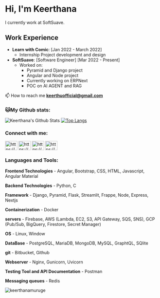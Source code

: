 # Hi, I'm Keerthana

I currently work at SoftSuave.
## Work Experience
- **Learn with Comic**: [Jan 2022 - March 2022]
  - Internship Project development and design
- **SoftSuave**: [Software Engineer] [Mar 2022 - Present]
  - Worked on:
    - Pyramid and Django project
    - Angular and Node project
    - Currently working on ERPNext
    - POC on AI AGENT and RAG
      
📫 How to reach me **keerthuofficial@gmail.com**
  
### 🐱My Github stats:
![Keerthana's Github Stats](https://github-readme-stats.vercel.app/api?username=Keerthanamurugesan2001&show_icons=true&title_color=ffc857&icon_color=8ac926&text_color=daf7dc&bg_color=151515&hide=[%22stars%22])
[![Top Langs](https://github-readme-stats.vercel.app/api/top-langs/?username=Keerthanamurugesan2001&layout=compact&text_color=daf7dc&bg_color=151515)](https://github.com/anuraghazra/github-readme-stats)


<h3 align="left">Connect with me:</h3>
<p align="left">
<a href="[https://discuss.frappe.io/u/keerthana_2001/activity" target="blank"><img align="center" src="https://discuss.frappe.io/uploads/default/original/3X/e/1/e1295d1f76ba489dd58f8c9b55eee88286fc9a31.png" alt="https://discuss.frappe.io/u/keerthana_2001" height="30" width="40" /></a>
<a href="https://linkedin.com/in/https://www.linkedin.com/in/keerthana-m-a548011bb/" target="blank"><img align="center" src="https://raw.githubusercontent.com/rahuldkjain/github-profile-readme-generator/master/src/images/icons/Social/linked-in-alt.svg" alt="https://www.linkedin.com/in/keerthana-m-a548011bb/" height="30" width="40" /></a>
<a href="https://www.youtube.com/c/https://www.youtube.com/@programmingwithkeerthu1047" target="blank"><img align="center" src="https://raw.githubusercontent.com/rahuldkjain/github-profile-readme-generator/master/src/images/icons/Social/youtube.svg" alt="https://www.youtube.com/@programmingwithkeerthu1047" height="30" width="40" /></a>
<a href="https://www.hackerrank.com/https://www.hackerrank.com/dashboard" target="blank"><img align="center" src="https://raw.githubusercontent.com/rahuldkjain/github-profile-readme-generator/master/src/images/icons/Social/hackerrank.svg" alt="https://www.hackerrank.com/dashboard" height="30" width="40" /></a>
</p>

<h3 align="left">Languages and Tools:</h3>

**Frontend Technologies** - Angular, Bootstrap, CSS, HTML, Javascript, Angular Material

**Backend Technologies** - Python, C

**Framework** - Django, Pyramid, Flask, Streamlit, Frappe, Node, Express, Nextjs

**Containerization** - Docker

**servers** - Firebase, AWS (Lambda, EC2, S3, API Gateway, SQS, SNS), GCP (Pub/Sub, BigQuery, Firestore, Secret Manager)

**OS** - Linux, Window

**DataBase** - PostgreSQL, MariaDB, MongoDB, MySQL, GraphtQL, SQlite

**git** - Bitbucket, Github

**Webserver** - Nginx, Gunicorn, Uvicorn

**Testing Tool and API Documentation** - Postman

**Messaging queues** - Redis

<p align="left"> <img src="https://komarev.com/ghpvc/?username=keerthanamuruge&label=Profile%20views&color=0e75b6&style=flat" alt="keerthanamuruge" /> </p>
